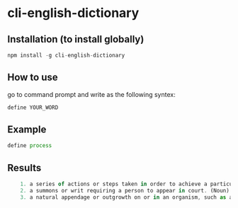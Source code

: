 # cli-english-dictionary
## Installation (to install globally)

```javascript
npm install -g cli-english-dictionary
```
## How to use
go to command prompt and write as the following syntex:

```javascript
define YOUR_WORD
```

## Example
```javascript
define process
```
## Results
```javascript
    1. a series of actions or steps taken in order to achieve a particular end (Noun)
    2. a summons or writ requiring a person to appear in court. (Noun)
    3. a natural appendage or outgrowth on or in an organism, such as a protuberance on a bone. (Noun)

```


